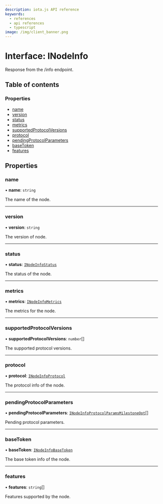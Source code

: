 ```yaml
---
description: iota.js API reference
keywords:
  - references
  - api references
  - typescript
image: /img/client_banner.png
---
```


# Interface: INodeInfo

Response from the /info endpoint.

## Table of contents

### Properties

- [name](INodeInfo.md#name)
- [version](INodeInfo.md#version)
- [status](INodeInfo.md#status)
- [metrics](INodeInfo.md#metrics)
- [supportedProtocolVersions](INodeInfo.md#supportedprotocolversions)
- [protocol](INodeInfo.md#protocol)
- [pendingProtocolParameters](INodeInfo.md#pendingprotocolparameters)
- [baseToken](INodeInfo.md#basetoken)
- [features](INodeInfo.md#features)

## Properties

### name

• **name**: `string`

The name of the node.

---

### version

• **version**: `string`

The version of node.

---

### status

• **status**: [`INodeInfoStatus`](INodeInfoStatus.md)

The status of the node.

---

### metrics

• **metrics**: [`INodeInfoMetrics`](INodeInfoMetrics.md)

The metrics for the node.

---

### supportedProtocolVersions

• **supportedProtocolVersions**: `number`[]

The supported protocol versions.

---

### protocol

• **protocol**: [`INodeInfoProtocol`](INodeInfoProtocol.md)

The protocol info of the node.

---

### pendingProtocolParameters

• **pendingProtocolParameters**: [`INodeInfoProtocolParamsMilestoneOpt`](INodeInfoProtocolParamsMilestoneOpt.md)[]

Pending protocol parameters.

---

### baseToken

• **baseToken**: [`INodeInfoBaseToken`](INodeInfoBaseToken.md)

The base token info of the node.

---

### features

• **features**: `string`[]

Features supported by the node.
